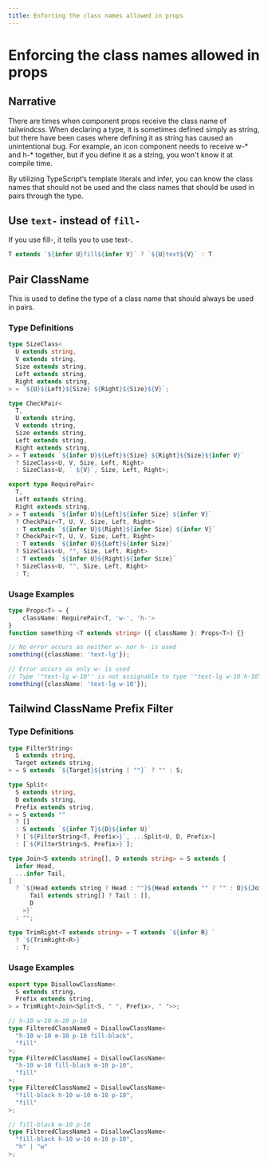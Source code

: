 ```yaml
---
title: Enforcing the class names allowed in props
---
```

# Enforcing the class names allowed in props

## Narrative
There are times when component props receive the class name of tailwindcss. When declaring a type, it is sometimes defined simply as string, but there have been cases where defining it as string has caused an unintentional bug. For example, an icon component needs to receive w-* and h-* together, but if you define it as a string, you won't know it at compile time.

By utilizing TypeScript’s template literals and infer, you can know the class names that should not be used and the class names that should be used in pairs through the type.

## Use `text-` instead of `fill-`
If you use fill-, it tells you to use text-.
```ts
T extends `${infer U}fill${infer V}` ? `${U}text${V}` : T
```

## Pair ClassName
This is used to define the type of a class name that should always be used in pairs.

### Type Definitions
```ts
type SizeClass<
  U extends string,
  V extends string,
  Size extends string,
  Left extends string,
  Right extends string,
> = `${U}${Left}${Size} ${Right}${Size}${V}`;

type CheckPair<
  T,
  U extends string,
  V extends string,
  Size extends string,
  Left extends string,
  Right extends string,
> = T extends `${infer U}${Left}${Size} ${Right}${Size}${infer V}`
  ? SizeClass<U, V, Size, Left, Right>
  : SizeClass<U, ` ${V}`, Size, Left, Right>;

export type RequirePair<
  T,
  Left extends string,
  Right extends string,
> = T extends `${infer U}${Left}${infer Size} ${infer V}`
  ? CheckPair<T, U, V, Size, Left, Right>
  : T extends `${infer U}${Right}${infer Size} ${infer V}`
  ? CheckPair<T, U, V, Size, Left, Right>
  : T extends `${infer U}${Left}${infer Size}`
  ? SizeClass<U, "", Size, Left, Right>
  : T extends `${infer U}${Right}${infer Size}`
  ? SizeClass<U, "", Size, Left, Right>
  : T;
```

### Usage Examples
```ts
type Props<T> = { 
    className: RequirePair<T, 'w-', 'h-'>
}
function something <T extends string> ({ className }: Props<T>) {}

// No error occurs as neither w- nor h- is used
something({className: 'text-lg'});

// Error occurs as only w- is used
// Type '"text-lg w-10"' is not assignable to type '"text-lg w-10 h-10"'.
something({className: 'text-lg w-10'});
```

## Tailwind ClassName Prefix Filter

### Type Definitions
```ts
type FilterString<
  S extends string,
  Target extends string,
> = S extends `${Target}${string | ""}` ? "" : S;

type Split<
  S extends string,
  D extends string,
  Prefix extends string,
> = S extends ""
  ? []
  : S extends `${infer T}${D}${infer U}`
  ? [`${FilterString<T, Prefix>}`, ...Split<U, D, Prefix>]
  : [`${FilterString<S, Prefix>}`];

type Join<S extends string[], D extends string> = S extends [
  infer Head,
  ...infer Tail,
]
  ? `${Head extends string ? Head : ""}${Head extends "" ? "" : D}${Join<
      Tail extends string[] ? Tail : [],
      D
    >}`
  : "";

type TrimRight<T extends string> = T extends `${infer R} `
  ? `${TrimRight<R>}`
  : T;
```

### Usage Examples
```ts
export type DisallowClassName<
  S extends string,
  Prefix extends string,
> = TrimRight<Join<Split<S, " ", Prefix>, " ">>;

// h-10 w-10 m-10 p-10
type FilteredClassName0 = DisallowClassName<
  "h-10 w-10 m-10 p-10 fill-black",
  "fill"
>;
type FilteredClassName1 = DisallowClassName<
  "h-10 w-10 fill-black m-10 p-10",
  "fill"
>;
type FilteredClassName2 = DisallowClassName<
  "fill-black h-10 w-10 m-10 p-10",
  "fill"
>;

// fill-black m-10 p-10
type FilteredClassName3 = DisallowClassName<
  "fill-black h-10 w-10 m-10 p-10",
  "h" | "w"
>;
```